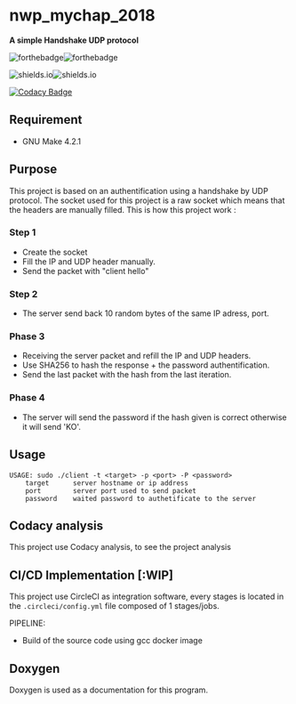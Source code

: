 # nwp_mychap_2018

**A simple Handshake UDP protocol**

![forthebadge](https://forthebadge.com/images/badges/built-with-grammas-recipe.svg)![forthebadge](https://forthebadge.com/images/badges/60-percent-of-the-time-works-every-time.svg)

![shields.io](https://img.shields.io/badge/docker-v18.06.1-blue.svg?style=for-the-badge)![shields.io](https://img.shields.io/badge/docker--compose-v1.22.0-blue.svg?style=for-the-badge)

[![Codacy Badge](https://api.codacy.com/project/badge/Grade/9d343dad0a334a0ba7f5cbbefc9adcdb)](https://www.codacy.com?utm_source=github.com&amp;utm_medium=referral&amp;utm_content=xNero321/OOP_arcade_2018&amp;utm_campaign=Badge_Grade)

## Requirement

- GNU Make 4.2.1

## Purpose

This project is based on an authentification using a handshake by UDP protocol.
The socket used for this project is a raw socket which means that the headers are manually filled.
This is how this project work :

### Step 1

- Create the socket
- Fill the IP and UDP header manually.
- Send the packet with "client hello"

### Step 2

- The server send back 10 random bytes of the same IP adress, port.

### Phase 3

- Receiving the server packet and refill the IP and UDP headers.
- Use SHA256 to hash the response + the password authentification.
- Send the last packet with the hash from the last iteration.

### Phase 4

- The server will send the password if the hash given is correct otherwise
it will send 'KO'.

## Usage
	USAGE: sudo ./client -t <target> -p <port> -P <password>
        target      server hostname or ip address
        port        server port used to send packet
        password    waited password to authetificate to the server

## Codacy analysis

This project use Codacy analysis, to see the project analysis

## CI/CD Implementation [:WIP]

This project use CircleCI as integration software, every stages is located
in the `.circleci/config.yml` file composed of 1 stages/jobs.

PIPELINE:

- Build of the source code using gcc docker image

## Doxygen

Doxygen is used as a documentation for this program.
